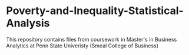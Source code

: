 # Poverty-and-Inequality-Statistical-Analysis

This repository contains files from coursework in Master's in Business Analytics at Penn State Univeristy (Smeal College of Business)
